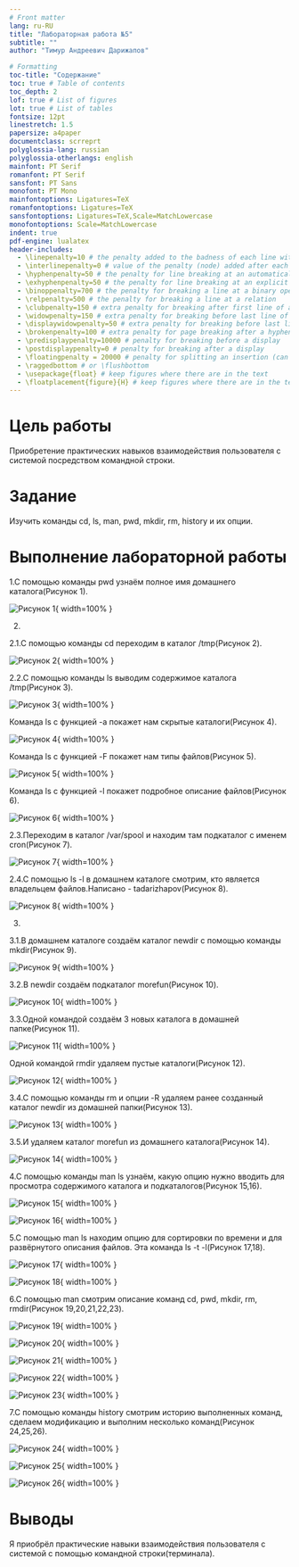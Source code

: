 ```yaml
---
# Front matter
lang: ru-RU
title: "Лабораторная работа №5"
subtitle: ""
author: "Тимур Андреевич Дарижапов"

# Formatting
toc-title: "Содержание"
toc: true # Table of contents
toc_depth: 2
lof: true # List of figures
lot: true # List of tables
fontsize: 12pt
linestretch: 1.5
papersize: a4paper
documentclass: scrreprt
polyglossia-lang: russian
polyglossia-otherlangs: english
mainfont: PT Serif
romanfont: PT Serif
sansfont: PT Sans
monofont: PT Mono
mainfontoptions: Ligatures=TeX
romanfontoptions: Ligatures=TeX
sansfontoptions: Ligatures=TeX,Scale=MatchLowercase
monofontoptions: Scale=MatchLowercase
indent: true
pdf-engine: lualatex
header-includes:
  - \linepenalty=10 # the penalty added to the badness of each line within a paragraph (no associated penalty node) Increasing the value makes tex try to have fewer lines in the paragraph.
  - \interlinepenalty=0 # value of the penalty (node) added after each line of a paragraph.
  - \hyphenpenalty=50 # the penalty for line breaking at an automatically inserted hyphen
  - \exhyphenpenalty=50 # the penalty for line breaking at an explicit hyphen
  - \binoppenalty=700 # the penalty for breaking a line at a binary operator
  - \relpenalty=500 # the penalty for breaking a line at a relation
  - \clubpenalty=150 # extra penalty for breaking after first line of a paragraph
  - \widowpenalty=150 # extra penalty for breaking before last line of a paragraph
  - \displaywidowpenalty=50 # extra penalty for breaking before last line before a display math
  - \brokenpenalty=100 # extra penalty for page breaking after a hyphenated line
  - \predisplaypenalty=10000 # penalty for breaking before a display
  - \postdisplaypenalty=0 # penalty for breaking after a display
  - \floatingpenalty = 20000 # penalty for splitting an insertion (can only be split footnote in standard LaTeX)
  - \raggedbottom # or \flushbottom
  - \usepackage{float} # keep figures where there are in the text
  - \floatplacement{figure}{H} # keep figures where there are in the text
---
```


# Цель работы

 Приобретение практических навыков взаимодействия пользователя с системой посредством командной строки.

# Задание

 Изучить команды cd, ls, man, pwd, mkdir, rm, history и их опции.

# Выполнение лабораторной работы
1.С помощью команды pwd узнаём полное имя домашнего каталога(Рисунок 1).

![Рисунок 1](image/100.jpg){ width=100% }

2.
2.1.С помощью команды cd переходим в каталог /tmp(Рисунок 2).

![Рисунок 2](image/101.jpg){ width=100% }

2.2.С помощью команды ls выводим содержимое каталога /tmp(Рисунок 3).

![Рисунок 3](image/102.jpg){ width=100% }

Команда ls с функцией -a покажет нам скрытые каталоги(Рисунок 4).

![Рисунок 4](image/103.jpg){ width=100% }

Команда ls с функцией -F покажет нам типы файлов(Рисунок 5).

![Рисунок 5](image/104.jpg){ width=100% }

Команда ls с функцией -l покажет подробное описание файлов(Рисунок 6).

![Рисунок 6](image/105.jpg){ width=100% }

2.3.Переходим в каталог /var/spool и находим там подкаталог с именем cron(Рисунок 7).

![Рисунок 7](image/106.jpg){ width=100% }

2.4.С помощью ls -l в домашнем каталоге смотрим, кто является владельцем файлов.Написано - tadarizhapov(Рисунок 8).

![Рисунок 8](image/107.jpg){ width=100% }

3.
3.1.В домашнем каталоге создаём каталог newdir с помощью команды mkdir(Рисунок 9).

![Рисунок 9](image/108.jpg){ width=100% }

3.2.В newdir создаём подкаталог morefun(Рисунок 10).

![Рисунок 10](image/109.jpg){ width=100% }

3.3.Одной командой создаём 3 новых каталога в домашней папке(Рисунок 11).

![Рисунок 11](image/110.jpg){ width=100% }

Одной командой rmdir удаляем пустые каталоги(Рисунок 12).

![Рисунок 12](image/111.jpg){ width=100% }

3.4.С помощью команды rm и опции -R удаляем ранее созданный каталог newdir из домашней папки(Рисунок 13).

![Рисунок 13](image/112.jpg){ width=100% }

3.5.И удаляем каталог morefun из домашнего каталога(Рисунок 14).

![Рисунок 14](image/113.jpg){ width=100% }

4.С помощью команды man ls узнаём, какую опцию нужно вводить для просмотра содержимого каталога и подкаталогов(Рисунок 15,16).

![Рисунок 15](image/114.jpg){ width=100% }

![Рисунок 16](image/115.jpg){ width=100% }

5.С помощью man ls находим опцию для сортировки по времени и для развёрнутого описания файлов. Эта команда ls -t -l(Рисунок 17,18).

![Рисунок 17](image/116.jpg){ width=100% }

![Рисунок 18](image/117.jpg){ width=100% }

6.С помощью man смотрим описание команд cd, pwd, mkdir, rm, rmdir(Рисунок 19,20,21,22,23).

![Рисунок 19](image/118.jpg){ width=100% }

![Рисунок 20](image/119.jpg){ width=100% }

![Рисунок 21](image/120.jpg){ width=100% }

![Рисунок 22](image/121.jpg){ width=100% }

![Рисунок 23](image/122.jpg){ width=100% }

7.С помощью команды history смотрим историю выполненных команд, сделаем модификацию и выполним несколько команд(Рисунок 24,25,26).

![Рисунок 24](image/123.jpg){ width=100% }

![Рисунок 25](image/124.jpg){ width=100% }

![Рисунок 26](image/125.jpg){ width=100% }

# Выводы

 Я приобрёл практические навыки взаимодействия пользователя с системой с помощью командной строки(терминала).

